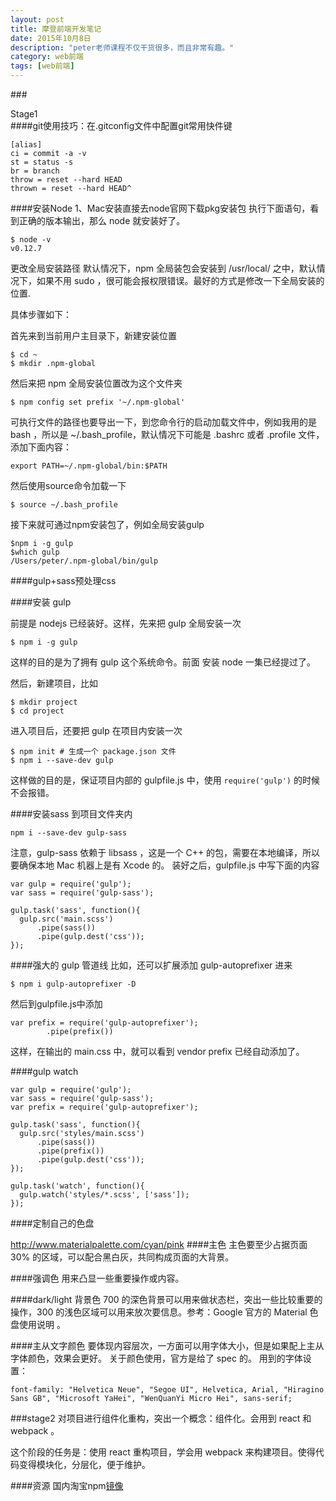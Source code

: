 ```yaml
---
layout: post
title: 摩登前端开发笔记
date: 2015年10月8日
description: "peter老师课程不仅干货很多，而且非常有趣。"
category: web前端
tags: [web前端]
---
```


###<div style="text-align">Stage1</div>
####git使用技巧：在.gitconfig文件中配置git常用快件键
```
[alias]
ci = commit -a -v
st = status -s
br = branch
throw = reset --hard HEAD
thrown = reset --hard HEAD^
```

####安装Node
1、Mac安装直接去node官网下载pkg安装包
执行下面语句，看到正确的版本输出，那么 node 就安装好了。
```
$ node -v
v0.12.7
```
更改全局安装路径
默认情况下，npm 全局装包会安装到 /usr/local/ 之中，默认情况下，如果不用 sudo ，很可能会报权限错误。最好的方式是修改一下全局安装的位置.<br>

具体步骤如下：<br>

首先来到当前用户主目录下，新建安装位置<br>
```
$ cd ~
$ mkdir .npm-global
```
然后来把 npm 全局安装位置改为这个文件夹<br>
```
$ npm config set prefix '~/.npm-global'
```
可执行文件的路径也要导出一下，到您命令行的启动加载文件中，例如我用的是bash ，所以是 ~/.bash_profile，默认情况下可能是 .bashrc 或者 .profile 文件，添加下面内容：
```
export PATH=~/.npm-global/bin:$PATH
```
然后使用source命令加载一下
```
$ source ~/.bash_profile
```
接下来就可通过npm安装包了，例如全局安装gulp
```
$npm i -g gulp
$which gulp
/Users/peter/.npm-global/bin/gulp
```
####gulp+sass预处理css

####安装 gulp

前提是 nodejs 已经装好。这样，先来把 gulp 全局安装一次<br>
```
$ npm i -g gulp
```
这样的目的是为了拥有 gulp 这个系统命令。前面 安装 node 一集已经提过了。<br>

然后，新建项目，比如<br>
```
$ mkdir project
$ cd project
```
进入项目后，还要把 gulp 在项目内安装一次
```
$ npm init # 生成一个 package.json 文件
$ npm i --save-dev gulp
```
这样做的目的是，保证项目内部的 gulpfile.js 中，使用 `require('gulp')` 的时候不会报错。

####安装sass
到项目文件夹内
```
npm i --save-dev gulp-sass
```
注意，gulp-sass 依赖于 libsass ，这是一个 C++ 的包，需要在本地编译，所以要确保本地 Mac 机器上是有 Xcode 的。 装好之后，gulpfile.js 中写下面的内容
```
var gulp = require('gulp');
var sass = require('gulp-sass');

gulp.task('sass', function(){
  gulp.src('main.scss')
      .pipe(sass())
      .pipe(gulp.dest('css'));
});
```
####强大的 gulp 管道线
比如，还可以扩展添加 gulp-autoprefixer 进来

```
$ npm i gulp-autoprefixer -D
```
然后到gulpfile.js中添加
```
var prefix = require('gulp-autoprefixer');
        .pipe(prefix())
```
这样，在输出的 main.css 中，就可以看到 vendor prefix 已经自动添加了。

####gulp watch
```
var gulp = require('gulp');
var sass = require('gulp-sass');
var prefix = require('gulp-autoprefixer');

gulp.task('sass', function(){
  gulp.src('styles/main.scss')
      .pipe(sass())
      .pipe(prefix())
      .pipe(gulp.dest('css'));
});

gulp.task('watch', function(){
  gulp.watch('styles/*.scss', ['sass']);
});
```

####定制自己的色盘

http://www.materialpalette.com/cyan/pink
####主色
主色要至少占据页面 30% 的区域，可以配合黑白灰，共同构成页面的大背景。

####强调色
用来凸显一些重要操作或内容。

####dark/light 背景色
700 的深色背景可以用来做状态栏，突出一些比较重要的操作，300 的浅色区域可以用来放次要信息。参考：Google 官方的 Material 色盘使用说明 。

####主从文字颜色
要体现内容层次，一方面可以用字体大小，但是如果配上主从字体颜色，效果会更好。 关于颜色使用，官方是给了 spec 的。 用到的字体设置：
```
font-family: "Helvetica Neue", "Segoe UI", Helvetica, Arial, "Hiragino Sans GB", "Microsoft YaHei", "WenQuanYi Micro Hei", sans-serif;
```

###stage2
对项目进行组件化重构，突出一个概念：组件化。会用到 react 和 webpack 。

这个阶段的任务是：使用 react 重构项目，学会用 webpack 来构建项目。使得代码变得模块化，分层化，便于维护。

####资源
国内淘宝npm[镜像](http://npm.taobao.org/)




